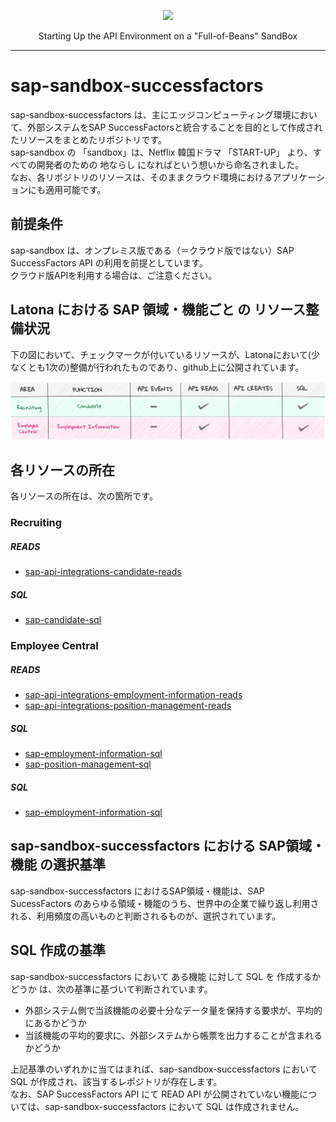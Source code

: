 <p align="center"> <img src="https://user-images.githubusercontent.com/91356865/144049159-1ebbd095-87d2-4a3c-81cb-277cc1d4c7b7.png" width="300"> </p> <p align="center"> Starting Up the API Environment on a "Full-of-Beans" SandBox </p>

***

# sap-sandbox-successfactors 
sap-sandbox-successfactors は、主にエッジコンピューティング環境において、外部システムをSAP SuccessFactorsと統合することを目的として作成されたリソースをまとめたリポジトリです。  
sap-sandbox の 「sandbox」は、Netflix 韓国ドラマ 「START-UP」 より、すべての開発者のための 地ならし になればという想いから命名されました。  
なお、各リポジトリのリソースは、そのままクラウド環境におけるアプリケーションにも適用可能です。  

## 前提条件  
sap-sandbox は、オンプレミス版である（＝クラウド版ではない）SAP SuccessFactors API の利用を前提としています。  
クラウド版APIを利用する場合は、ご注意ください。  

## Latona における SAP 領域・機能ごと の リソース整備状況    
下の図において、チェックマークが付いているリソースが、Latonaにおいて(少なくとも1次の)整備が行われたものであり、github上に公開されています。  

![リソース整備状況](documents/sucessfactors_sandbox.drawio.png)

## 各リソースの所在  
各リソースの所在は、次の箇所です。  

### Recruiting
##### READS

* [sap-api-integrations-candidate-reads](https://github.com/latonaio/sap-api-integrations-candidate-reads)

##### SQL

* [sap-candidate-sql](https://github.com/latonaio/sap-candidate-sql)

### Employee Central
##### READS

* [sap-api-integrations-employment-information-reads](https://github.com/latonaio/sap-api-integrations-employment-information-reads)
* [sap-api-integrations-position-management-reads](https://github.com/latonaio/sap-api-integrations-position-management-reads)

##### SQL

* [sap-employment-information-sql](https://github.com/latonaio/sap-employment-information-sql)
* [sap-position-management-sql](https://github.com/latonaio/sap-position-management-sql)

##### SQL

* [sap-employment-information-sql](https://github.com/latonaio/sap-employment-information-sql)


## sap-sandbox-successfactors における SAP領域・機能 の選択基準
sap-sandbox-successfactors におけるSAP領域・機能は、SAP SucessFactors のあらゆる領域・機能のうち、世界中の企業で繰り返し利用される、利用頻度の高いものと判断されるものが、選択されています。  

## SQL 作成の基準
sap-sandbox-successfactors において ある機能 に対して SQL を 作成するかどうか は、次の基準に基づいて判断されています。  

* 外部システム側で当該機能の必要十分なデータ量を保持する要求が、平均的にあるかどうか  
* 当該機能の平均的要求に、外部システムから帳票を出力することが含まれるかどうか  

上記基準のいずれかに当てはまれば、sap-sandbox-successfactors において SQL が作成され、該当するレポジトリが存在します。  
なお、SAP SuccessFactors API にて READ API が公開されていない機能については、sap-sandbox-successfactors において SQL は作成されません。  


